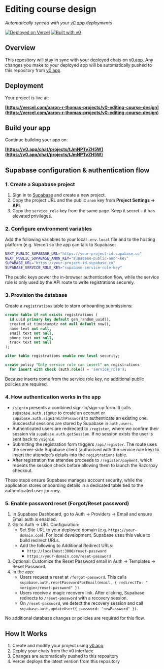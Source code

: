 # Editing course design

*Automatically synced with your [v0.app](https://v0.app) deployments*

[![Deployed on Vercel](https://img.shields.io/badge/Deployed%20on-Vercel-black?style=for-the-badge&logo=vercel)](https://vercel.com/aaron-r-thomas-projects/v0-editing-course-design)
[![Built with v0](https://img.shields.io/badge/Built%20with-v0.app-black?style=for-the-badge)](https://v0.app/chat/projects/tJmNPTvZH5W)

## Overview

This repository will stay in sync with your deployed chats on [v0.app](https://v0.app).
Any changes you make to your deployed app will be automatically pushed to this repository from [v0.app](https://v0.app).

## Deployment

Your project is live at:

**[https://vercel.com/aaron-r-thomas-projects/v0-editing-course-design](https://vercel.com/aaron-r-thomas-projects/v0-editing-course-design)**

## Build your app

Continue building your app on:

**[https://v0.app/chat/projects/tJmNPTvZH5W](https://v0.app/chat/projects/tJmNPTvZH5W)**

## Supabase configuration & authentication flow

### 1. Create a Supabase project

1. Sign in to [Supabase](https://supabase.com/) and create a new project.
2. Copy the project URL and the public `anon` key from **Project Settings → API**.
3. Copy the `service_role` key from the same page. Keep it secret – it has elevated privileges.

### 2. Configure environment variables

Add the following variables to your local `.env.local` file and to the hosting platform (e.g. Vercel) so the app can talk to Supabase:

```bash
NEXT_PUBLIC_SUPABASE_URL="https://your-project-id.supabase.co"
NEXT_PUBLIC_SUPABASE_ANON_KEY="supabase-public-anon-key"
SUPABASE_URL="https://your-project-id.supabase.co"
SUPABASE_SERVICE_ROLE_KEY="supabase-service-role-key"
```

The public keys power the in-browser authentication flow, while the service role is only used by the API route to write registrations securely.

### 3. Provision the database

Create a `registrations` table to store onboarding submissions:

```sql
create table if not exists registrations (
  id uuid primary key default gen_random_uuid(),
  created_at timestamptz not null default now(),
  name text not null,
  email text not null,
  phone text not null,
  track text not null
);

alter table registrations enable row level security;

create policy "Only service role can insert" on registrations
  for insert with check (auth.role() = 'service_role');
```

Because inserts come from the service role key, no additional public policies are required.

### 4. How authentication works in the app

* `/signin` presents a combined sign-in/sign-up form. It calls `supabase.auth.signUp` to create an account or `supabase.auth.signInWithPassword` to authenticate an existing one. Successful sessions are stored by Supabase in `auth.users`.
* Authenticated users are redirected to `/register`, where we confirm their session via `supabase.auth.getSession`. If no session exists the user is sent back to `/signin`.
* Submitting the registration form triggers `/api/register`. The route uses the server-side Supabase client (authorised with the service role key) to insert the attendee’s details into the `registrations` table.
* After registration the attendee proceeds to `/register/payment`, which repeats the session check before allowing them to launch the Razorpay checkout.

These steps ensure Supabase manages account security, while the application stores onboarding details in a dedicated table tied to the authenticated user journey.

### 5. Enable password reset (Forgot/Reset password)

1. In Supabase Dashboard, go to Auth → Providers → Email and ensure Email auth is enabled.
2. Go to Auth → URL Configuration:
   - Set Site URL to your deployed domain (e.g. `https://your-domain.com`). For local development, Supabase uses this value to build redirect URLs.
   - Add the following to Additional Redirect URLs:
     - `http://localhost:3000/reset-password`
     - `https://your-domain.com/reset-password`
3. Optional: Customize the Reset Password email in Auth → Templates → Reset Password.
4. In the app:
   - Users request a reset at `/forgot-password`. This calls `supabase.auth.resetPasswordForEmail(email, { redirectTo: "<origin>/reset-password" })`.
   - Users receive a magic recovery link. After clicking, Supabase redirects to `/reset-password` with a recovery session.
   - On `/reset-password`, we detect the recovery session and call `supabase.auth.updateUser({ password: "newPassword" })`.

No additional database changes or policies are required for this flow.

## How It Works

1. Create and modify your project using [v0.app](https://v0.app)
2. Deploy your chats from the v0 interface
3. Changes are automatically pushed to this repository
4. Vercel deploys the latest version from this repository